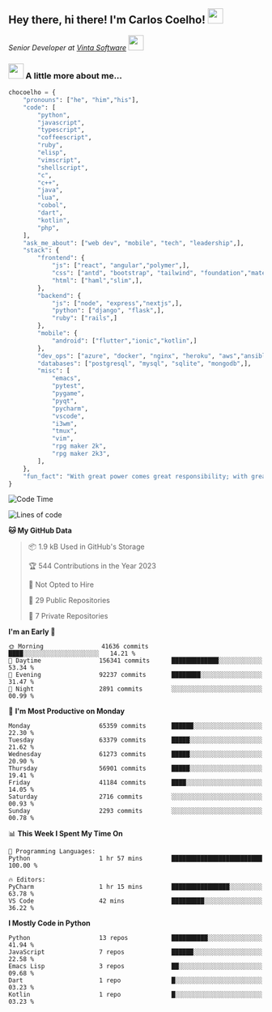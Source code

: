 <h2>Hey there, hi there! I'm Carlos Coelho! <img src="https://emoji.gg/assets/emoji/6680_this_is_fine.png" width="30"></h2>
<p><em>Senior Developer at <a href="http://www.vintasoftware.com">Vinta Software</a> <img src="https://emojis.slackmojis.com/emojis/images/1613461409/13263/bongocat_code.gif?1613461409" width="30"> 
</em></p>

### <img src="https://emojis.slackmojis.com/emojis/images/1597320283/10003/catjam.gif?1597320283" width="30"> A little more about me...  

```python
chocoelho = {
    "pronouns": ["he", "him","his"],
    "code": [
        "python",
        "javascript",
        "typescript",
        "coffeescript",
        "ruby",
        "elisp",
        "vimscript",
        "shellscript",
        "c",
        "c++",
        "java",
        "lua",
        "cobol",
        "dart",
        "kotlin",
        "php",
    ],
    "ask_me_about": ["web dev", "mobile", "tech", "leadership",],
    "stack": {
        "frontend": {
            "js": ["react", "angular","polymer",],
            "css": ["antd", "bootstrap", "tailwind", "foundation","material","sass","less",],
            "html": ["haml","slim",],
        },
        "backend": {
            "js": ["node", "express","nextjs",],
            "python": ["django", "flask",],
            "ruby": ["rails",]
        },
        "mobile": {
            "android": ["flutter","ionic","kotlin",]
        },
        "dev_ops": ["azure", "docker", "nginx", "heroku", "aws","ansible",],
        "databases": ["postgresql", "mysql", "sqlite", "mongodb",],
        "misc": [
            "emacs",
            "pytest",
            "pygame",
            "pyqt",
            "pycharm",
            "vscode",
            "i3wm",
            "tmux",
            "vim",
            "rpg maker 2k",
            "rpg maker 2k3",
        ],
    },
    "fun_fact": "With great power comes great responsibility; with great responsibility can come extreme stress"
}
```

<!--START_SECTION:waka-->
![Code Time](http://img.shields.io/badge/Code%20Time-1%2C845%20hrs%2049%20mins-blue)

![Lines of code](https://img.shields.io/badge/From%20Hello%20World%20I%27ve%20Written-723.5%20million%20lines%20of%20code-blue)

**🐱 My GitHub Data** 

> 📦 1.9 kB Used in GitHub's Storage 
 > 
> 🏆 544 Contributions in the Year 2023
 > 
> 🚫 Not Opted to Hire
 > 
> 📜 29 Public Repositories 
 > 
> 🔑 7 Private Repositories 
 > 
**I'm an Early 🐤** 

```text
🌞 Morning                41636 commits       ████░░░░░░░░░░░░░░░░░░░░░   14.21 % 
🌆 Daytime                156341 commits      █████████████░░░░░░░░░░░░   53.34 % 
🌃 Evening                92237 commits       ████████░░░░░░░░░░░░░░░░░   31.47 % 
🌙 Night                  2891 commits        ░░░░░░░░░░░░░░░░░░░░░░░░░   00.99 % 
```
📅 **I'm Most Productive on Monday** 

```text
Monday                   65359 commits       ██████░░░░░░░░░░░░░░░░░░░   22.30 % 
Tuesday                  63379 commits       █████░░░░░░░░░░░░░░░░░░░░   21.62 % 
Wednesday                61273 commits       █████░░░░░░░░░░░░░░░░░░░░   20.90 % 
Thursday                 56901 commits       █████░░░░░░░░░░░░░░░░░░░░   19.41 % 
Friday                   41184 commits       ████░░░░░░░░░░░░░░░░░░░░░   14.05 % 
Saturday                 2716 commits        ░░░░░░░░░░░░░░░░░░░░░░░░░   00.93 % 
Sunday                   2293 commits        ░░░░░░░░░░░░░░░░░░░░░░░░░   00.78 % 
```


📊 **This Week I Spent My Time On** 

```text
💬 Programming Languages: 
Python                   1 hr 57 mins        █████████████████████████   100.00 % 

🔥 Editors: 
PyCharm                  1 hr 15 mins        ████████████████░░░░░░░░░   63.78 % 
VS Code                  42 mins             █████████░░░░░░░░░░░░░░░░   36.22 % 
```

**I Mostly Code in Python** 

```text
Python                   13 repos            ██████████░░░░░░░░░░░░░░░   41.94 % 
JavaScript               7 repos             ██████░░░░░░░░░░░░░░░░░░░   22.58 % 
Emacs Lisp               3 repos             ██░░░░░░░░░░░░░░░░░░░░░░░   09.68 % 
Dart                     1 repo              █░░░░░░░░░░░░░░░░░░░░░░░░   03.23 % 
Kotlin                   1 repo              █░░░░░░░░░░░░░░░░░░░░░░░░   03.23 % 
```




<!--END_SECTION:waka-->
